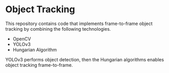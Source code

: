 # Object Tracking

This repository contains code that implements frame-to-frame object tracking by combining the following technologies.

- OpenCV
- YOLOv3
- Hungarian Algorithm

YOLOv3 performs object detection, then the Hungarian algorithms enables object tracking frame-to-frame.